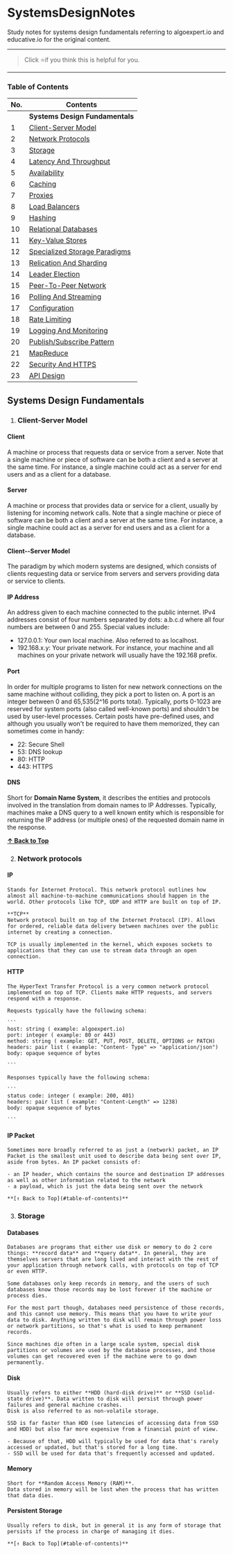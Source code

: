 # SystemsDesignNotes

Study notes for systems design fundamentals referring to algoexpert.io and educative.io for the original content.

---

> Click :star:if you think this is helpful for you.

---

### Table of Contents

| No. | Contents                                                        |
| --- | --------------------------------------------------------------- |
|     | **Systems Design Fundamentals**                                 |
| 1   | [Client-Server Model](#client-server-model)                     |
| 2   | [Network Protocols](#network-protocols)                         |
| 3   | [Storage](#storage)                                             |
| 4   | [Latency And Throughput](#latency-and-throughput)               |
| 5   | [Availability](#availability)                                   |
| 6   | [Caching](#caching)                                             |
| 7   | [Proxies](#proxies)                                             |
| 8   | [Load Balancers](#load-balancers)                               |
| 9   | [Hashing](#hashing)                                             |
| 10  | [Relational Databases](#relational-databases)                   |
| 11  | [Key-Value Stores](#key-value-stores)                           |
| 12  | [Specialized Storage Paradigms](#specialized-storage-paradigms) |
| 13  | [Relication And Sharding](#relication-and-sharding)             |
| 14  | [Leader Election](#leader-election)                             |
| 15  | [Peer-To-Peer Network](#peer-to-peer-network)                   |
| 16  | [Polling And Streaming](#polling-and-streaming)                 |
| 17  | [Configuration](#configuration)                                 |
| 18  | [Rate Limiting](#rate-limiting)                                 |
| 19  | [Logging And Monitoring](#logging-and-monitoring)               |
| 20  | [Publish/Subscribe Pattern](#publish-pattern-subscribe-pattern) |
| 21  | [MapReduce](#mapReduce)                                         |
| 22  | [Security And HTTPS](#security-and-https)                       |
| 23  | [API Design](#api-design)                                       |

## Systems Design Fundamentals

1. ### Client-Server Model

#### **Client**

A machine or process that requests data or service from a server.
Note that a single machine or piece of software can be both a client and a server at the same time. For instance, a single machine could act as a server for end users and as a client for a database.

#### **Server**

A machine or process that provides data or service for a client, usually by listening for incoming network calls.
Note that a single machine or piece of software can be both a client and a server at the same time. For instance, a single machine could act as a server for end users and as a client for a database.

#### **Client--Server Model**

The paradigm by which modern systems are designed, which consists of clients requesting data or service from servers and servers providing data or service to clients.

#### **IP Address**

An address given to each machine connected to the public internet. IPv4 addresses consist of four numbers separated by dots: a.b.c.d where all four numbers are between 0 and 255. Special values include:

-   127.0.0.1: Your own local machine. Also referred to as localhost.
-   192.168.x.y: Your private network. For instance, your machine and all machines on your private network will usually have the 192.168 prefix.

#### **Port**

In order for multiple programs to listen for new network connections on the same machine without colliding, they pick a port to listen on. A port is an integer between 0 and 65,535(2^16 ports total).
Typically, ports 0-1023 are reserved for system ports (also called well-known ports) and shouldn't be used by user-level processes. Certain posts have pre-defined uses, and although you usually won't be required to have them memorized, they can sometimes come in handy:

-   22: Secure Shell
-   53: DNS lookup
-   80: HTTP
-   443: HTTPS

#### **DNS**

Short for **Domain Name System**, it describes the entities and protocols involved in the translation from domain names to IP Addresses. Typically, machines make a DNS query to a well known entity which is responsible for returning the IP address (or multiple ones) of the requested domain name in the response.

**[↑ Back to Top](#table-of-contents)**

2. ### Network protocols

#### **IP**

    Stands for Internet Protocol. This network protocol outlines how almost all machine-to-machine communications should happen in the world. Other protocols like TCP, UDP and HTTP are built on top of IP.

    **TCP**
    Network protocol built on top of the Internet Protocol (IP). Allows for ordered, reliable data delivery between machines over the public internet by creating a connection.

    TCP is usually implemented in the kernel, which exposes sockets to applications that they can use to stream data through an open connection.

#### **HTTP**

    The HyperText Transfer Protocol is a very common network protocol implemented on top of TCP. Clients make HTTP requests, and servers respond with a response.

    Requests typically have the following schema:

    ```
    host: string ( example: algoexpert.io)
    port: integer ( example: 80 or 443)
    method: string ( example: GET, PUT, POST, DELETE, OPTIONS or PATCH)
    headers: pair list ( example: "Content- Type" => "application/json")
    body: opaque sequence of bytes

    ```

    Responses typically have the following schema:

    ```
    status code: integer ( example: 200, 401)
    headers: pair list ( example: "Content-Length" => 1238)
    body: opaque sequence of bytes

    ```

#### **IP Packet**

    Sometimes more broadly referred to as just a (network) packet, an IP Packet is the smallest unit used to describe data being sent over IP, aside from bytes. An IP packet consists of:

    - an IP header, which contains the source and destination IP addresses as well as other information related to the network
    - a payload, which is just the data being sent over the network

    **[↑ Back to Top](#table-of-contents)**

3. ### Storage

#### **Databases**

    Databases are programs that either use disk or memory to do 2 core things: **record data** and **query data**. In general, they are themselves servers that are long lived and interact with the rest of your application through network calls, with protocols on top of TCP or even HTTP.

    Some databases only keep records in memory, and the users of such databases know those records may be lost forever if the machine or process dies.

    For the most part though, databases need persistence of those records, and this cannot use memory. This means that you have to write your data to disk. Anything written to disk will remain through power loss or network partitions, so that's what is used to keep permanent records.

    Since machines die often in a large scale system, special disk partitions or volumes are used by the database processes, and those volumes can get recovered even if the machine were to go down permanently.

#### **Disk**

    Usually refers to either **HDD (hard-disk drive)** or **SSD (solid-state drive)**. Data written to disk will persist through power failures and general machine crashes.
    Disk is also referred to as non-volatile storage.

    SSD is far faster than HDD (see latencies of accessing data from SSD and HDD) but also far more expensive from a financial point of view.

    - Because of that, HDD will typically be used for data that's rarely accessed or updated, but that's stored for a long time.
    - SSD will be used for data that's frequently accessed and updated.

#### **Memory**

    Short for **Random Access Memory (RAM)**.
    Data stored in memory will be lost when the process that has written that data dies.

#### **Persistent Storage**

    Usually refers to disk, but in general it is any form of storage that persists if the process in charge of managing it dies.

    **[↑ Back to Top](#table-of-contents)**

